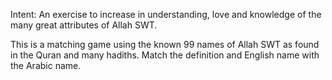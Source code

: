 Intent: An exercise to increase in understanding, love and knowledge of the many great attributes of Allah SWT.

This is a matching game using the known 99 names of Allah SWT as found in the Quran and many hadiths. Match the definition and English name with the Arabic name.
